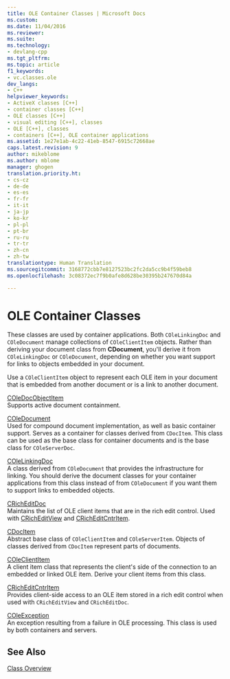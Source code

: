 ```yaml
---
title: OLE Container Classes | Microsoft Docs
ms.custom: 
ms.date: 11/04/2016
ms.reviewer: 
ms.suite: 
ms.technology:
- devlang-cpp
ms.tgt_pltfrm: 
ms.topic: article
f1_keywords:
- vc.classes.ole
dev_langs:
- C++
helpviewer_keywords:
- ActiveX classes [C++]
- container classes [C++]
- OLE classes [C++]
- visual editing [C++], classes
- OLE [C++], classes
- containers [C++], OLE container applications
ms.assetid: 1e27e1ab-4c22-41eb-8547-6915c72668ae
caps.latest.revision: 9
author: mikeblome
ms.author: mblome
manager: ghogen
translation.priority.ht:
- cs-cz
- de-de
- es-es
- fr-fr
- it-it
- ja-jp
- ko-kr
- pl-pl
- pt-br
- ru-ru
- tr-tr
- zh-cn
- zh-tw
translationtype: Human Translation
ms.sourcegitcommit: 3168772cbb7e8127523bc2fc2da5cc9b4f59beb8
ms.openlocfilehash: 3c08372ec7f9b0afe8d628be30395b247670d84a

---
```

# OLE Container Classes
These classes are used by container applications. Both `COleLinkingDoc` and `COleDocument` manage collections of `COleClientItem` objects. Rather than deriving your document class from **CDocument**, you'll derive it from `COleLinkingDoc` or `COleDocument`, depending on whether you want support for links to objects embedded in your document.  
  
 Use a `COleClientItem` object to represent each OLE item in your document that is embedded from another document or is a link to another document.  
  
 [COleDocObjectItem](../mfc/reference/coledocobjectitem-class.md)  
 Supports active document containment.  
  
 [COleDocument](../mfc/reference/coledocument-class.md)  
 Used for compound document implementation, as well as basic container support. Serves as a container for classes derived from `CDocItem`. This class can be used as the base class for container documents and is the base class for `COleServerDoc`.  
  
 [COleLinkingDoc](../mfc/reference/colelinkingdoc-class.md)  
 A class derived from `COleDocument` that provides the infrastructure for linking. You should derive the document classes for your container applications from this class instead of from `COleDocument` if you want them to support links to embedded objects.  
  
 [CRichEditDoc](../mfc/reference/cricheditdoc-class.md)  
 Maintains the list of OLE client items that are in the rich edit control. Used with [CRichEditView](../mfc/reference/cricheditview-class.md) and [CRichEditCntrItem](../mfc/reference/cricheditcntritem-class.md).  
  
 [CDocItem](../mfc/reference/cdocitem-class.md)  
 Abstract base class of `COleClientItem` and `COleServerItem`. Objects of classes derived from `CDocItem` represent parts of documents.  
  
 [COleClientItem](../mfc/reference/coleclientitem-class.md)  
 A client item class that represents the client's side of the connection to an embedded or linked OLE item. Derive your client items from this class.  
  
 [CRichEditCntrItem](../mfc/reference/cricheditcntritem-class.md)  
 Provides client-side access to an OLE item stored in a rich edit control when used with `CRichEditView` and `CRichEditDoc`.  
  
 [COleException](../mfc/reference/coleexception-class.md)  
 An exception resulting from a failure in OLE processing. This class is used by both containers and servers.  
  
## See Also  
 [Class Overview](../mfc/class-library-overview.md)




<!--HONumber=Jan17_HO1-->


